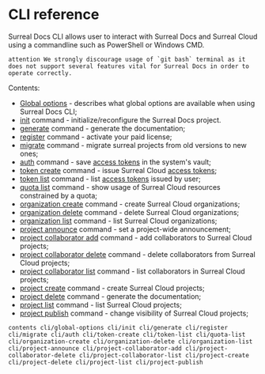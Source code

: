 # CLI reference

Surreal Docs CLI allows user to interact with Surreal Docs and Surreal Cloud using a commandline such as PowerShell or Windows CMD.

``attention
We strongly discourage usage of `git bash` terminal as it does not support several features vital for Surreal Docs in order to operate correctly.
``

Contents:
 - [Global options](docs/cli/global-options "Global options") - describes what global options are available when using Surreal Docs CLI;
 - [init](docs/cli/init "Init command") command - initialize/reconfigure the Surreal Docs project.
 - [generate](docs/cli/generate "Generate command") command - generate the documentation;
 - [register](docs/cli/migrate "Activation command") command - activate your paid license;
 - [migrate](docs/cli/migrate "Migrate command") command - migrate surreal projects from old versions to new ones;
 - [auth](docs/cli/auth "Auth command") command - save [access tokens](docs/cli/global-options#access-tokens "Access tokens") in the system's vault;
 - [token create](docs/cli/token-create "Token create command") command - issue Surreal Cloud [access tokens](docs/cli/global-options#access-tokens "Access tokens");
 - [token list](docs/cli/token-list "Token list command") command - list [access tokens](docs/cli/global-options#access-tokens "Access tokens") issued by user;
 - [quota list](docs/cli/quota-list "Quota list command") command - show usage of Surreal Cloud resources constrained by a quota;
 - [organization create](docs/cli/organization-create "Organization create command") command - create Surreal Cloud organizations;
 - [organization delete](docs/cli/organization-delete "Organization delete command") command - delete Surreal Cloud organizations;
 - [organization list](docs/cli/organization-list "Organization list command") command - list Surreal Cloud organizations;
 - [project announce](docs/cli/project-announce "Project announce command") command - set a project-wide announcement;
 - [project collaborator add](docs/cli/project-collaborator-add "Project collaborator add command") command - add collaborators to Surreal Cloud projects;
 - [project collaborator delete](docs/cli/project-collaborator-delete "Project collaborator delete command") command - delete collaborators from Surreal Cloud projects;
 - [project collaborator list](docs/cli/project-collaborator-list "Project collaborator list command") command - list collaborators in Surreal Cloud projects;
 - [project create](docs/cli/project-create "Project create command") command - create Surreal Cloud projects;
 - [project delete](docs/cli/project-delete "Project delete command") command - generate the documentation;
 - [project list](docs/cli/project-list "Project list command") command - list Surreal Cloud projects;
 - [project publish](docs/cli/project-publish "Project publish command") command - change visibility of Surreal Cloud projects;

``contents
cli/global-options
cli/init
cli/generate
cli/register
cli/migrate
cli/auth
cli/token-create
cli/token-list
cli/quota-list
cli/organization-create
cli/organization-delete
cli/organization-list
cli/project-announce
cli/project-collaborator-add
cli/project-collaborator-delete
cli/project-collaborator-list
cli/project-create
cli/project-delete
cli/project-list
cli/project-publish
``

